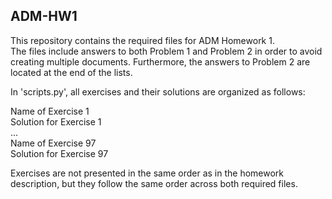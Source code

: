 ## ADM-HW1
This repository contains the required files for ADM Homework 1.<br /> 
The files include answers to both Problem 1 and Problem 2 in order to avoid creating multiple documents. Furthermore, the answers to Problem 2 are located at the end of the lists.

In 'scripts.py', all exercises and their solutions are organized as follows:

Name of Exercise 1  
Solution for Exercise 1  
...  
Name of Exercise 97  
Solution for Exercise 97

Exercises are not presented in the same order as in the homework description, but they follow the same order across both required files.
